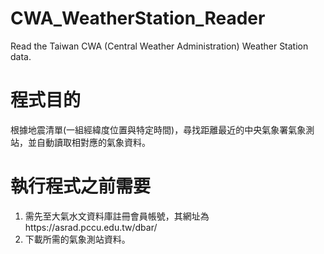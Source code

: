 # CWA_WeatherStation_Reader
Read the Taiwan CWA (Central Weather Administration) Weather Station data.

# 程式目的
根據地震清單(一組經緯度位置與特定時間)，尋找距離最近的中央氣象署氣象測站，並自動讀取相對應的氣象資料。

# 執行程式之前需要
1. 需先至大氣水文資料庫註冊會員帳號，其網址為https://asrad.pccu.edu.tw/dbar/
2. 下載所需的氣象測站資料。
